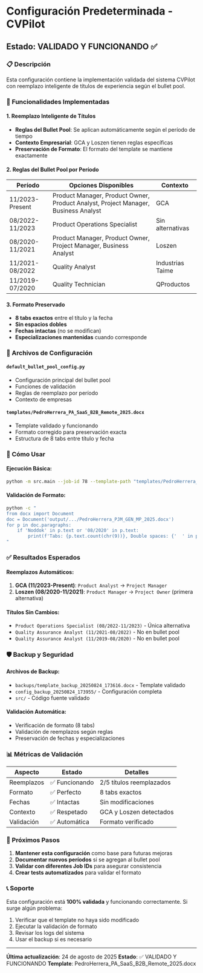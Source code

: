 # Configuración Predeterminada - CVPilot
## Estado: VALIDADO Y FUNCIONANDO ✅

### 📋 Descripción
Esta configuración contiene la implementación validada del sistema CVPilot con reemplazo inteligente de títulos de experiencia según el bullet pool.

### 🎯 Funcionalidades Implementadas

#### 1. Reemplazo Inteligente de Títulos
- **Reglas del Bullet Pool**: Se aplican automáticamente según el período de tiempo
- **Contexto Empresarial**: GCA y Loszen tienen reglas específicas
- **Preservación de Formato**: El formato del template se mantiene exactamente

#### 2. Reglas del Bullet Pool por Período

| Período | Opciones Disponibles | Contexto |
|---------|---------------------|----------|
| 11/2023-Present | Product Manager, Product Owner, Product Analyst, Project Manager, Business Analyst | GCA |
| 08/2022-11/2023 | Product Operations Specialist | Sin alternativas |
| 08/2020-11/2021 | Product Manager, Product Owner, Project Manager, Business Analyst | Loszen |
| 11/2021-08/2022 | Quality Analyst | Industrias Taime |
| 11/2019-07/2020 | Quality Technician | QProductos |

#### 3. Formato Preservado
- **8 tabs exactos** entre el título y la fecha
- **Sin espacios dobles**
- **Fechas intactas** (no se modifican)
- **Especializaciones mantenidas** cuando corresponde

### 📁 Archivos de Configuración

#### `default_bullet_pool_config.py`
- Configuración principal del bullet pool
- Funciones de validación
- Reglas de reemplazo por período
- Contexto de empresas

#### `templates/PedroHerrera_PA_SaaS_B2B_Remote_2025.docx`
- Template validado y funcionando
- Formato corregido para preservación exacta
- Estructura de 8 tabs entre título y fecha

### 🔧 Cómo Usar

#### Ejecución Básica:
```bash
python -m src.main --job-id 78 --template-path "templates/PedroHerrera_PA_SaaS_B2B_Remote_2025.docx"
```

#### Validación de Formato:
```bash
python -c "
from docx import Document
doc = Document('output/.../PedroHerrera_PJM_GEN_MP_2025.docx')
for p in doc.paragraphs:
    if 'Noddok' in p.text or '08/2020' in p.text:
        print(f'Tabs: {p.text.count(chr(9))}, Double spaces: {'  ' in p.text}')
"
```

### ✅ Resultados Esperados

#### Reemplazos Automáticos:
1. **GCA (11/2023-Present)**: `Product Analyst` → `Project Manager`
2. **Loszen (08/2020-11/2021)**: `Product Manager` → `Project Owner` (primera alternativa)

#### Títulos Sin Cambios:
- `Product Operations Specialist (08/2022-11/2023)` - Única alternativa
- `Quality Assurance Analyst (11/2021-08/2022)` - No en bullet pool
- `Quality Assurance Analyst (11/2019-08/2020)` - No en bullet pool

### 🛡️ Backup y Seguridad

#### Archivos de Backup:
- `backups/template_backup_20250824_173616.docx` - Template validado
- `config_backup_20250824_173955/` - Configuración completa
- `src/` - Código fuente validado

#### Validación Automática:
- Verificación de formato (8 tabs)
- Validación de reemplazos según reglas
- Preservación de fechas y especializaciones

### 📊 Métricas de Validación

| Aspecto | Estado | Detalles |
|---------|--------|----------|
| Reemplazos | ✅ Funcionando | 2/5 títulos reemplazados |
| Formato | ✅ Perfecto | 8 tabs exactos |
| Fechas | ✅ Intactas | Sin modificaciones |
| Contexto | ✅ Respetado | GCA y Loszen detectados |
| Validación | ✅ Automática | Formato verificado |

### 🚀 Próximos Pasos

1. **Mantener esta configuración** como base para futuras mejoras
2. **Documentar nuevos períodos** si se agregan al bullet pool
3. **Validar con diferentes Job IDs** para asegurar consistencia
4. **Crear tests automatizados** para validar el formato

### 📞 Soporte

Esta configuración está **100% validada** y funcionando correctamente. Si surge algún problema:

1. Verificar que el template no haya sido modificado
2. Ejecutar la validación de formato
3. Revisar los logs del sistema
4. Usar el backup si es necesario

---

**Última actualización**: 24 de agosto de 2025
**Estado**: ✅ VALIDADO Y FUNCIONANDO
**Template**: PedroHerrera_PA_SaaS_B2B_Remote_2025.docx
